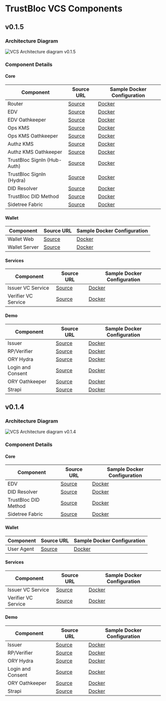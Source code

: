 # TrustBloc VCS Components

## v0.1.5
### Architecture Diagram
![VCS Architecture diagram v0.1.5](../images/vcs_component_diagram_v0.1.5.svg)

### Component Details
#### Core
| Component                   | Source URL                                                                   | Sample Docker Configuration                                                                                                         |
|-----------------------------|------------------------------------------------------------------------------|-------------------------------------------------------------------------------------------------------------------------------------|
| Router                      | [Source](https://github.com/trustbloc/hub-router)                            | [Docker](https://github.com/trustbloc/sandbox/blob/v0.1.5/test/bdd/fixtures/demo/docker-compose-didcomm.yml#L11-L41)           |
| EDV                         | [Source](https://github.com/trustbloc/edv)                                   | [Docker](https://github.com/trustbloc/sandbox/blob/v0.1.5/test/bdd/fixtures/demo/docker-compose-edge-components.yml#L168-L187) |
| EDV Oathkeeper              | [Source](https://github.com/ory/oathkeeper)                                  | [Docker](https://github.com/trustbloc/sandbox/blob/v0.1.5/test/bdd/fixtures/demo/docker-compose-third-party.yml#L91-L112)      |
| Ops KMS                     | [Source](https://github.com/trustbloc/hub-kms)                               | [Docker](https://github.com/trustbloc/sandbox/blob/v0.1.5/test/bdd/fixtures/demo/docker-compose-edge-components.yml#L306-L339) |
| Ops KMS Oathkeeper          | [Source](https://github.com/ory/oathkeeper )                                 | [Docker](https://github.com/trustbloc/sandbox/blob/v0.1.5/test/bdd/fixtures/demo/docker-compose-third-party.yml#L114-L135)     |
| Authz KMS                   | [Source](https://github.com/trustbloc/hub-kms)                               | [Docker](https://github.com/trustbloc/sandbox/blob/v0.1.5/test/bdd/fixtures/demo/docker-compose-edge-components.yml#L267-L304) |
| Authz KMS Oathkeeper        | [Source](https://github.com/ory/oathkeeper )                                 | [Docker](https://github.com/trustbloc/sandbox/blob/v0.1.5/test/bdd/fixtures/demo/docker-compose-third-party.yml#L91-L112)      |
| TrustBloc SignIn (Hub-Auth) | [Source](https://github.com/trustbloc/hub-auth)                              | [Docker](https://github.com/trustbloc/sandbox/blob/v0.1.5/test/bdd/fixtures/demo/docker-compose-edge-components.yml#L168-L187) |
| TrustBloc SignIn (Hydra)    | [Source](https://github.com/ory/hydra)                                       | [Docker](https://github.com/trustbloc/sandbox/blob/v0.1.5/test/bdd/fixtures/demo/docker-compose-edge-components.yml#L381-L410) |
| DID Resolver                | [Source](https://github.com/trustbloc/edge-service/tree/main/cmd/did-rest)   | [Docker](https://github.com/trustbloc/sandbox/blob/v0.1.5/test/bdd/fixtures/demo/docker-compose-edge-components.yml#L150-L166) |
| TrustBloc DID Method        | [Source](https://github.com/trustbloc/trustbloc-did-method)                  | [Docker](https://github.com/trustbloc/sandbox/blob/v0.1.5/test/bdd/fixtures/demo/docker-compose-edge-components.yml#L251-L265) |
| Sidetree Fabric             | [Source](https://github.com/trustbloc/sidetree-fabric)                       | [Docker](https://github.com/trustbloc/sandbox/blob/v0.1.5/test/bdd/fixtures/demo/docker-compose-sidetree-fabric.yml)           |

#### Wallet
| Component     | Source URL                                        | Sample Docker Configuration                                                                                                         |
|---------------|---------------------------------------------------|-------------------------------------------------------------------------------------------------------------------------------------|
| Wallet Web    | [Source](https://github.com/trustbloc/edge-agent) | [Docker](https://github.com/trustbloc/sandbox/blob/v0.1.5/test/bdd/fixtures/demo/docker-compose-edge-components.yml#L225-L249) |
| Wallet Server | [Source](https://github.com/trustbloc/edge-agent) | [Docker](https://github.com/trustbloc/sandbox/blob/v0.1.5/test/bdd/fixtures/demo/docker-compose-edge-components.yml#L189-L223) |

#### Services
| Component           | Source URL                                          | Sample Docker Configuration                                                                                                       |
|---------------------|-----------------------------------------------------|-----------------------------------------------------------------------------------------------------------------------------------|
| Issuer VC Service   | [Source](https://github.com/trustbloc/edge-service) | [Docker](https://github.com/trustbloc/sandbox/blob/v0.1.5/test/bdd/fixtures/demo/docker-compose-edge-components.yml#L11-L43) |
| Verifier VC Service | [Source](https://github.com/trustbloc/edge-service) | [Docker](https://github.com/trustbloc/sandbox/blob/v0.1.5/test/bdd/fixtures/demo/docker-compose-edge-components.yml#L45-L77) |

#### Demo
| Component         | Source URL                                          | Sample Docker Configuration                                                                                                         |
|-------------------|-----------------------------------------------------|-------------------------------------------------------------------------------------------------------------------------------------|
| Issuer            | [Source](https://github.com/trustbloc/sandbox)      | [Docker](https://github.com/trustbloc/sandbox/blob/v0.1.5/test/bdd/fixtures/demo/docker-compose-demo-applications.yml#L11-L45) |
| RP/Verifier       | [Source](https://github.com/trustbloc/sandbox)      | [Docker](https://github.com/trustbloc/sandbox/blob/v0.1.5/test/bdd/fixtures/demo/docker-compose-demo-applications.yml#L47-L71) |
| ORY Hydra         | [Source](https://github.com/ory/hydra)              | [Docker](https://github.com/trustbloc/sandbox/blob/v0.1.5/test/bdd/fixtures/demo/docker-compose-third-party.yml#L11-L40)       |
| Login and Consent | [Source](https://github.com/trustbloc/sandbox)      | [Docker](https://github.com/trustbloc/sandbox/blob/v0.1.5/test/bdd/fixtures/demo/docker-compose-third-party.yml#L239-L253)     |
| ORY Oathkeeper    | [Source](https://github.com/ory/oathkeeper)         | [Docker](https://github.com/trustbloc/sandbox/blob/v0.1.5/test/bdd/fixtures/demo/docker-compose-third-party.yml#L42-L63)      |
| Strapi            | [Source](https://github.com/strapi/strapi)          | [Docker](https://github.com/trustbloc/sandbox/blob/v0.1.5/test/bdd/fixtures/demo/docker-compose-third-party.yml#L137-L158)     |

## v0.1.4
### Architecture Diagram
![VCS Architecture diagram v0.1.4](../images/vcs_component_diagram_v0.1.4.svg)

### Component Details
#### Core
| Component            | Source URL                                                                   | Sample Docker Configuration                                                                                                         |
|----------------------|------------------------------------------------------------------------------|-------------------------------------------------------------------------------------------------------------------------------------|
| EDV                  | [Source](https://github.com/trustbloc/edv)                                   | [Docker](https://github.com/trustbloc/sandbox/blob/v0.1.4/test/bdd/fixtures/demo/docker-compose-edge-components.yml#L164-L177) |
| DID Resolver         | [Source](https://github.com/trustbloc/edge-service/tree/main/cmd/did-rest)   | [Docker](https://github.com/trustbloc/sandbox/blob/v0.1.4/test/bdd/fixtures/demo/docker-compose-edge-components.yml#L146-L162) |
| TrustBloc DID Method | [Source](https://github.com/trustbloc/trustbloc-did-method)                  | [Docker](https://github.com/trustbloc/sandbox/blob/v0.1.4/test/bdd/fixtures/demo/docker-compose-edge-components.yml#L198-L212) |
| Sidetree Fabric      | [Source](https://github.com/trustbloc/sidetree-fabric)                       | [Docker](https://github.com/trustbloc/sandbox/blob/v0.1.4/test/bdd/fixtures/demo/docker-compose-sidetree-fabric.yml)           |

#### Wallet
| Component  | Source URL                                        | Sample Docker Configuration                                                                                                         |
|------------|---------------------------------------------------|-------------------------------------------------------------------------------------------------------------------------------------|
| User Agent | [Source](https://github.com/trustbloc/edge-agent) | [Docker](https://github.com/trustbloc/sandbox/blob/v0.1.4/test/bdd/fixtures/demo/docker-compose-edge-components.yml#L179-L196) |

#### Services
| Component           | Source URL                                          | Sample Docker Configuration                                                                                                       |
|---------------------|-----------------------------------------------------|-----------------------------------------------------------------------------------------------------------------------------------|
| Issuer VC Service   | [Source](https://github.com/trustbloc/edge-service) | [Docker](https://github.com/trustbloc/sandbox/blob/v0.1.4/test/bdd/fixtures/demo/docker-compose-edge-components.yml#L11-L42) |
| Verifier VC Service | [Source](https://github.com/trustbloc/edge-service) | [Docker](https://github.com/trustbloc/sandbox/blob/v0.1.4/test/bdd/fixtures/demo/docker-compose-edge-components.yml#L44-L75) |

#### Demo
| Component         | Source URL                                          | Sample Docker Configuration                                                                                                         |
|-------------------|-----------------------------------------------------|-------------------------------------------------------------------------------------------------------------------------------------|
| Issuer            | [Source](https://github.com/trustbloc/sandbox)      | [Docker](https://github.com/trustbloc/sandbox/blob/v0.1.4/test/bdd/fixtures/demo/docker-compose-demo-applications.yml#L11-L43) |
| RP/Verifier       | [Source](https://github.com/trustbloc/sandbox)      | [Docker](https://github.com/trustbloc/sandbox/blob/v0.1.4/test/bdd/fixtures/demo/docker-compose-demo-applications.yml#L45-L69) |
| ORY Hydra         | [Source](https://github.com/ory/hydra)              | [Docker](https://github.com/trustbloc/sandbox/blob/v0.1.4/test/bdd/fixtures/demo/docker-compose-third-party.yml#L11-L40)       |
| Login and Consent | [Source](https://github.com/trustbloc/sandbox)      | [Docker](https://github.com/trustbloc/sandbox/blob/v0.1.4/test/bdd/fixtures/demo/docker-compose-third-party.yml#L157-L171)     |
| ORY Oathkeeper    | [Source](https://github.com/ory/oathkeeper)         | [Docker](https://github.com/trustbloc/sandbox/blob/v0.1.4/test/bdd/fixtures/demo/docker-compose-third-party.yml#L42-L63)       |
| Strapi            | [Source](https://github.com/strapi/strapi)          | [Docker](https://github.com/trustbloc/sandbox/blob/v0.1.4/test/bdd/fixtures/demo/docker-compose-third-party.yml#L65-L86)       |
